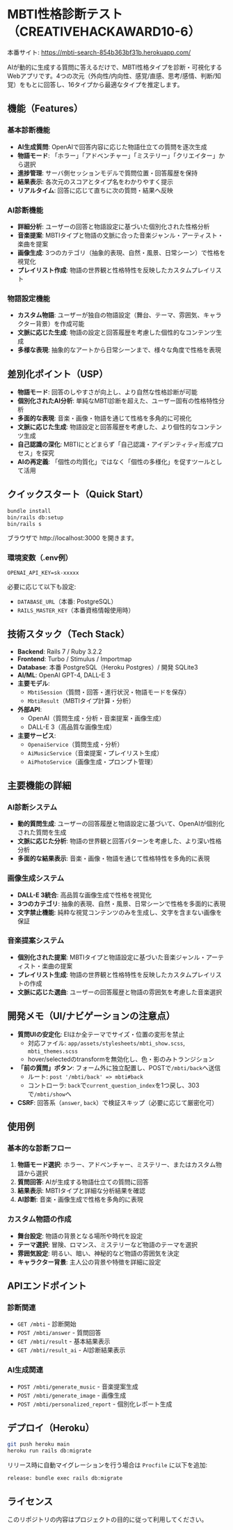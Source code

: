 # MBTI性格診断テスト（CREATIVEHACKAWARD10-6）

本番サイト: https://mbti-search-854b363bf31b.herokuapp.com/

AIが動的に生成する質問に答えるだけで、MBTI性格タイプを診断・可視化するWebアプリです。4つの次元（外向性/内向性、感覚/直感、思考/感情、判断/知覚）をもとに回答し、16タイプから最適なタイプを推定します。

## 機能（Features）

### 基本診断機能
- **AI生成質問**: OpenAIで回答内容に応じた物語仕立ての質問を逐次生成
- **物語モード**: 「ホラー」「アドベンチャー」「ミステリー」「クリエイター」から選択
- **進捗管理**: サーバ側セッションモデルで質問位置・回答履歴を保持
- **結果表示**: 各次元のスコアとタイプ名をわかりやすく提示
- **リアルタイム**: 回答に応じて直ちに次の質問・結果へ反映

### AI診断機能
- **詳細分析**: ユーザーの回答と物語設定に基づいた個別化された性格分析
- **音楽提案**: MBTIタイプと物語の文脈に合った音楽ジャンル・アーティスト・楽曲を提案
- **画像生成**: 3つのカテゴリ（抽象的表現、自然・風景、日常シーン）で性格を視覚化
- **プレイリスト作成**: 物語の世界観と性格特性を反映したカスタムプレイリスト

### 物語設定機能
- **カスタム物語**: ユーザーが独自の物語設定（舞台、テーマ、雰囲気、キャラクター背景）を作成可能
- **文脈に応じた生成**: 物語の設定と回答履歴を考慮した個性的なコンテンツ生成
- **多様な表現**: 抽象的なアートから日常シーンまで、様々な角度で性格を表現

## 差別化ポイント（USP）
- **物語モード**: 回答のしやすさが向上し、より自然な性格診断が可能
- **個別化されたAI分析**: 単純なMBTI診断を超えた、ユーザー固有の性格特性分析
- **多面的な表現**: 音楽・画像・物語を通じて性格を多角的に可視化
- **文脈に応じた生成**: 物語設定と回答履歴を考慮した、より個性的なコンテンツ生成
- **自己認識の深化**: MBTIにとどまらず「自己認識・アイデンティティ形成プロセス」を探究
- **AIの再定義**: 「個性の均質化」ではなく「個性の多様化」を促すツールとして活用

## クイックスタート（Quick Start）
```bash
bundle install
bin/rails db:setup
bin/rails s
```
ブラウザで http://localhost:3000 を開きます。

### 環境変数（.env例）
```
OPENAI_API_KEY=sk-xxxxx
```

必要に応じて以下も設定:
- `DATABASE_URL`（本番: PostgreSQL）
- `RAILS_MASTER_KEY`（本番資格情報使用時）

## 技術スタック（Tech Stack）
- **Backend**: Rails 7 / Ruby 3.2.2
- **Frontend**: Turbo / Stimulus / Importmap
- **Database**: 本番 PostgreSQL（Heroku Postgres）/ 開発 SQLite3
- **AI/ML**: OpenAI GPT-4, DALL-E 3
- **主要モデル**: 
  - `MbtiSession`（質問・回答・進行状況・物語モードを保存）
  - `MbtiResult`（MBTIタイプ計算・分析）
- **外部API**: 
  - OpenAI（質問生成・分析・音楽提案・画像生成）
  - DALL-E 3（高品質な画像生成）
- **主要サービス**:
  - `OpenaiService`（質問生成・分析）
  - `AiMusicService`（音楽提案・プレイリスト生成）
  - `AiPhotoService`（画像生成・プロンプト管理）

## 主要機能の詳細

### AI診断システム
- **動的質問生成**: ユーザーの回答履歴と物語設定に基づいて、OpenAIが個別化された質問を生成
- **文脈に応じた分析**: 物語の世界観と回答パターンを考慮した、より深い性格分析
- **多面的な結果表示**: 音楽・画像・物語を通じて性格特性を多角的に表現

### 画像生成システム
- **DALL-E 3統合**: 高品質な画像生成で性格を視覚化
- **3つのカテゴリ**: 抽象的表現、自然・風景、日常シーンで性格を多面的に表現
- **文字禁止機能**: 純粋な視覚コンテンツのみを生成し、文字を含まない画像を保証

### 音楽提案システム
- **個別化された提案**: MBTIタイプと物語設定に基づいた音楽ジャンル・アーティスト・楽曲の提案
- **プレイリスト生成**: 物語の世界観と性格特性を反映したカスタムプレイリストの作成
- **文脈に応じた選曲**: ユーザーの回答履歴と物語の雰囲気を考慮した音楽選択

## 開発メモ（UI/ナビゲーションの注意点）
- **質問UIの安定化**: EIほか全テーマでサイズ・位置の変形を禁止
  - 対応ファイル: `app/assets/stylesheets/mbti_show.scss`, `mbti_themes.scss`
  - hover/selectedのtransformを無効化し、色・影のみトランジション
- **「前の質問」ボタン**: フォーム外に独立配置し、POSTで`/mbti/back`へ送信
  - ルート: `post '/mbti/back' => mbti#back`
  - コントローラ: `back`で`current_question_index`を1つ戻し、303で`/mbti/show`へ
- **CSRF**: 回答系（`answer`, `back`）で検証スキップ（必要に応じて厳密化可）

## 使用例

### 基本的な診断フロー
1. **物語モード選択**: ホラー、アドベンチャー、ミステリー、またはカスタム物語から選択
2. **質問回答**: AIが生成する物語仕立ての質問に回答
3. **結果表示**: MBTIタイプと詳細な分析結果を確認
4. **AI診断**: 音楽・画像生成で性格を多角的に表現

### カスタム物語の作成
- **舞台設定**: 物語の背景となる場所や時代を設定
- **テーマ選択**: 冒険、ロマンス、ミステリーなど物語のテーマを選択
- **雰囲気設定**: 明るい、暗い、神秘的など物語の雰囲気を決定
- **キャラクター背景**: 主人公の背景や特徴を詳細に設定

## APIエンドポイント

### 診断関連
- `GET /mbti` - 診断開始
- `POST /mbti/answer` - 質問回答
- `GET /mbti/result` - 基本結果表示
- `GET /mbti/result_ai` - AI診断結果表示

### AI生成関連
- `POST /mbti/generate_music` - 音楽提案生成
- `POST /mbti/generate_image` - 画像生成
- `POST /mbti/personalized_report` - 個別化レポート生成

## デプロイ（Heroku）
```bash
git push heroku main
heroku run rails db:migrate
```
リリース時に自動マイグレーションを行う場合は `Procfile` に以下を追加:
```
release: bundle exec rails db:migrate
```

## ライセンス
このリポジトリの内容はプロジェクトの目的に従って利用してください。

